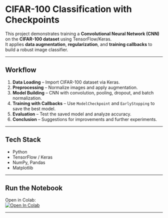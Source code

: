 # CIFAR-100 Classification with Checkpoints

This project demonstrates training a **Convolutional Neural Network (CNN)** on the **CIFAR-100 dataset** using TensorFlow/Keras.  
It applies **data augmentation**, **regularization**, and **training callbacks** to build a robust image classifier.  

---

## Workflow
1. **Data Loading** – Import CIFAR-100 dataset via Keras.  
2. **Preprocessing** – Normalize images and apply augmentation.  
3. **Model Building** – CNN with convolution, pooling, dropout, and batch normalization.  
4. **Training with Callbacks** – Use `ModelCheckpoint` and `EarlyStopping` to save the best model.  
5. **Evaluation** – Test the saved model and analyze accuracy.  
6. **Conclusion** – Suggestions for improvements and further experiments.  

---

## Tech Stack
- Python  
- TensorFlow / Keras  
- NumPy, Pandas  
- Matplotlib  

---

## Run the Notebook
Open in Colab:  
[![Open In Colab](https://colab.research.google.com/assets/colab-badge.svg)](https://colab.research.google.com/drive/1VPv9g1men6XeL1zvTE_-wDdW4fPtMqxi?usp=sharing)

---

